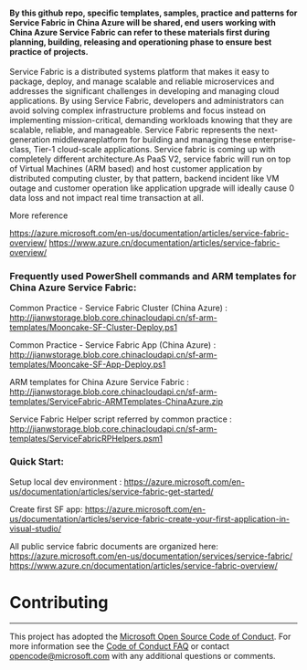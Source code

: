 
#### By this github repo, specific templates, samples, practice and patterns for Service Fabric in China Azure will be shared, end users working with China Azure Service Fabric can refer to these materials first during planning, building, releasing and operationing phase to ensure best practice of projects.

Service Fabric is a distributed systems platform that makes it easy to package, deploy, and manage scalable and reliable microservices and addresses the significant challenges in developing and managing cloud applications. By using Service Fabric, developers and administrators can avoid solving complex infrastructure problems and focus instead on implementing mission-critical, demanding workloads knowing that they are scalable, reliable, and manageable. Service Fabric represents the next-generation middlewareplatform for building and managing these enterprise-class, Tier-1 cloud-scale applications.
Service fabric is coming up with completely different architecture.As PaaS V2, service fabric will run on top of Virtual Machines (ARM based) and host customer application by distributed computing cluster, by that pattern, backend incident like VM outage and customer operation like application upgrade will ideally cause 0 data loss and not impact real time transaction at all.

More reference

https://azure.microsoft.com/en-us/documentation/articles/service-fabric-overview/
https://www.azure.cn/documentation/articles/service-fabric-overview/ 

### Frequently used PowerShell commands and ARM templates for China Azure Service Fabric:
Common Practice - Service Fabric Cluster (China Azure) : 
http://jianwstorage.blob.core.chinacloudapi.cn/sf-arm-templates/Mooncake-SF-Cluster-Deploy.ps1

Common Practice - Service Fabric App (China Azure) : 
http://jianwstorage.blob.core.chinacloudapi.cn/sf-arm-templates/Mooncake-SF-App-Deploy.ps1

ARM templates for China Azure Service Fabric : 
http://jianwstorage.blob.core.chinacloudapi.cn/sf-arm-templates/ServiceFabric-ARMTemplates-ChinaAzure.zip

Service Fabric Helper script referred by common practice : 
http://jianwstorage.blob.core.chinacloudapi.cn/sf-arm-templates/ServiceFabricRPHelpers.psm1


### Quick Start:
Setup local dev environment : 
https://azure.microsoft.com/en-us/documentation/articles/service-fabric-get-started/

Create first SF app:
https://azure.microsoft.com/en-us/documentation/articles/service-fabric-create-your-first-application-in-visual-studio/

All public service fabric documents are organized here:
https://azure.microsoft.com/en-us/documentation/services/service-fabric/
https://www.azure.cn/documentation/articles/service-fabric-overview/ 



# Contributing
----------------------------------------------------------------------------------------------------------------------------------
This project has adopted the [Microsoft Open Source Code of Conduct](https://opensource.microsoft.com/codeofconduct/). For more information see the [Code of Conduct FAQ](https://opensource.microsoft.com/codeofconduct/faq/) or contact [opencode@microsoft.com](mailto:opencode@microsoft.com) with any additional questions or comments.
